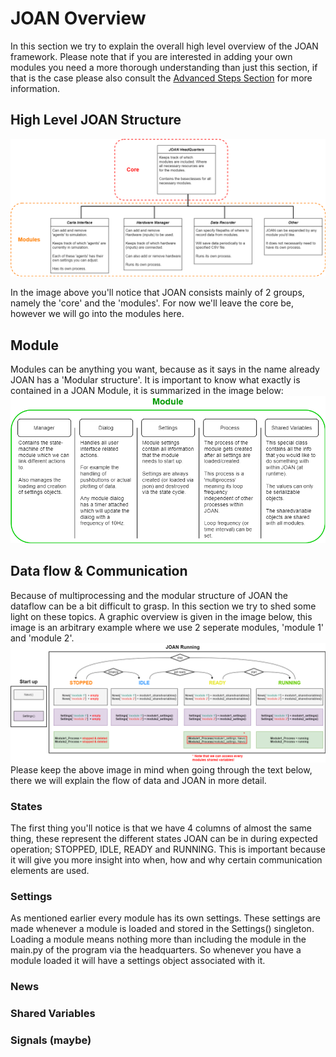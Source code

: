 # JOAN Overview
In this section we try to explain the overall high level overview of the JOAN framework. Please note that if you are interested
in adding your own modules you need a more thorough understanding than just this section, if that is the case please
also consult the [Advanced Steps Section](advancedsteps-add-custom-module.md) for more information.

## High Level JOAN Structure
[ ![](imgs/first-steps-highlevel-structure.png) ](imgs/first-steps-highlevel-structure.png)

In the image above you'll notice that JOAN consists mainly of 2 groups, namely the 'core' and the 'modules'. For now
 we'll leave the core be, however we will go into the modules here. 


## Module
Modules can be anything you want, because 
as it says in the name already JOAN has a 'Modular structure'. It is important to know what exactly is contained in a
JOAN Module, it is summarized in the image below:
[ ![](imgs/first-steps-module.png) ](imgs/first-steps-module.png)

## Data flow & Communication
Because of multiprocessing and the modular structure of JOAN the dataflow can be a bit difficult to grasp. In this
section we try to shed some light on these topics. A graphic overview is given in the image below, this image is an arbitrary
example where we use 2 seperate modules, 'module 1' and 'module 2'.
[ ![](imgs/first-steps-communication.png) ](imgs/first-steps-communication.png)
Please keep the above image in mind when going through the text below, there we will explain the flow of data and JOAN in more detail.

### States
The first thing you'll notice is that we have 4 columns of almost the same thing, these represent the different states
JOAN can be in during expected operation; STOPPED, IDLE, READY and RUNNING. This is important because it will give you more insight
into when, how and why certain communication elements are used. 

### Settings
As mentioned earlier every module has its own settings. These settings are made whenever a module is loaded and stored in the Settings() singleton. 
Loading a module means nothing more than including the module in the main.py of the program via the headquarters. So whenever you have a module loaded it will
have a settings object associated with it.

### News

### Shared Variables

### Signals (maybe)


